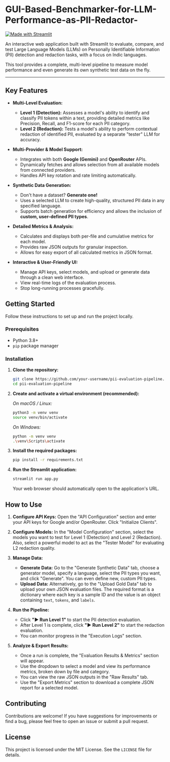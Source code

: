 # GUI-Based-Benchmarker-for-LLM-Performance-as-PII-Redactor-

[![Made with Streamlit](https://img.shields.io/badge/Made%20with-Streamlit-FF4B4B.svg)](https://streamlit.io)

An interactive web application built with Streamlit to evaluate, compare, and test Large Language Models (LLMs) on Personally Identifiable Information (PII) detection and redaction tasks, with a focus on Indic languages.

This tool provides a complete, multi-level pipeline to measure model performance and even generate its own synthetic test data on the fly.

  <!-- **IMPORTANT**: Replace this with a real screenshot of your app! -->

---

## Key Features

-   **Multi-Level Evaluation:**
    -   **Level 1 (Detection):** Assesses a model's ability to identify and classify PII tokens within a text, providing detailed metrics like Precision, Recall, and F1-score for each PII category.
    -   **Level 2 (Redaction):** Tests a model's ability to perform contextual redaction of identified PII, evaluated by a separate "tester" LLM for accuracy.

-   **Multi-Provider & Model Support:**
    -   Integrates with both **Google (Gemini)** and **OpenRouter** APIs.
    -   Dynamically fetches and allows selection from all available models from connected providers.
    -   Handles API key rotation and rate limiting automatically.

-   **Synthetic Data Generation:**
    -   Don't have a dataset? **Generate one!**
    -   Uses a selected LLM to create high-quality, structured PII data in any specified language.
    -   Supports batch generation for efficiency and allows the inclusion of **custom, user-defined PII types**.

-   **Detailed Metrics & Analysis:**
    -   Calculates and displays both per-file and cumulative metrics for each model.
    -   Provides raw JSON outputs for granular inspection.
    -   Allows for easy export of all calculated metrics in JSON format.

-   **Interactive & User-Friendly UI:**
    -   Manage API keys, select models, and upload or generate data through a clean web interface.
    -   View real-time logs of the evaluation process.
    -   Stop long-running processes gracefully.

## Getting Started

Follow these instructions to set up and run the project locally.

### Prerequisites

-   Python 3.8+
-   `pip` package manager

### Installation

1.  **Clone the repository:**
    ```bash
    git clone https://github.com/your-username/pii-evaluation-pipeline.git
    cd pii-evaluation-pipeline
    ```

2.  **Create and activate a virtual environment (recommended):**
    
    *On macOS / Linux:*
    ```bash
    python3 -m venv venv
    source venv/bin/activate
    ```
    *On Windows:*
    ```bash
    python -m venv venv
    .\venv\Scripts\activate
    ```

3.  **Install the required packages:**
    ```bash
    pip install -r requirements.txt
    ```

4.  **Run the Streamlit application:**
    ```bash
    streamlit run app.py
    ```
    Your web browser should automatically open to the application's URL.

## How to Use

1.  **Configure API Keys:** Open the "API Configuration" section and enter your API keys for Google and/or OpenRouter. Click "Initialize Clients".

2.  **Configure Models:** In the "Model Configuration" section, select the models you want to test for Level 1 (Detection) and Level 2 (Redaction). Also, select a powerful model to act as the "Tester Model" for evaluating L2 redaction quality.

3.  **Manage Data:**
    -   **Generate Data:** Go to the "Generate Synthetic Data" tab, choose a generator model, specify a language, select the PII types you want, and click "Generate". You can even define new, custom PII types.
    -   **Upload Data:** Alternatively, go to the "Upload Gold Data" tab to upload your own JSON evaluation files. The required format is a dictionary where each key is a sample ID and the value is an object containing `text`, `tokens`, and `labels`.

4.  **Run the Pipeline:**
    -   Click **"▶️ Run Level 1"** to start the PII detection evaluation.
    -   After Level 1 is complete, click **"▶️ Run Level 2"** to start the redaction evaluation.
    -   You can monitor progress in the "Execution Logs" section.

5.  **Analyze & Export Results:**
    -   Once a run is complete, the "Evaluation Results & Metrics" section will appear.
    -   Use the dropdown to select a model and view its performance metrics, broken down by file and category.
    -   You can view the raw JSON outputs in the "Raw Results" tab.
    -   Use the "Export Metrics" section to download a complete JSON report for a selected model.

## Contributing

Contributions are welcome! If you have suggestions for improvements or find a bug, please feel free to open an issue or submit a pull request.

## License

This project is licensed under the MIT License. See the `LICENSE` file for details.
